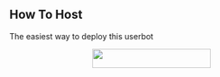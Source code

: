 ## How To Host
The easiest way to deploy this userbot
<p align="center"><a href="https://heroku.com/deploy?template=https://github.com/A-DARK-PRINCE/SaitamaRobot/tree/shiken"> <img src="https://img.shields.io/badge/Deploy%20To%20Heroku-blueviolet?style=for-the-badge&logo=heroku" width="210" height="34.45"/></a></p>
